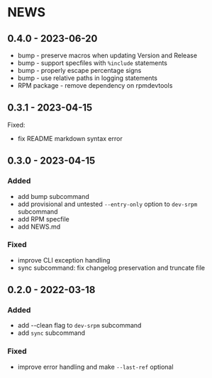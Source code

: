 NEWS
======

## 0.4.0 - 2023-06-20 <a id='0.4.0'></a>

- bump - preserve macros when updating Version and Release
- bump - support specfiles with `%include` statements
- bump - properly escape percentage signs
- bump - use relative paths in logging statements
- RPM package - remove dependency on rpmdevtools

## 0.3.1 - 2023-04-15 <a id='0.3.1'></a>

Fixed:

- fix README markdown syntax error

## 0.3.0 - 2023-04-15 <a id='0.3.0'></a>

### Added

- add bump subcommand
- add provisional and untested `--entry-only` option to `dev-srpm` subcommand
- add RPM specfile
- add NEWS.md

### Fixed

- improve CLI exception handling
- sync subcommand: fix changelog preservation and truncate file

## 0.2.0 - 2022-03-18 <a id='0.2.0'></a>

### Added

- add --clean flag to `dev-srpm` subcommand
- add `sync` subcommand

### Fixed

- improve error handling and make `--last-ref` optional
